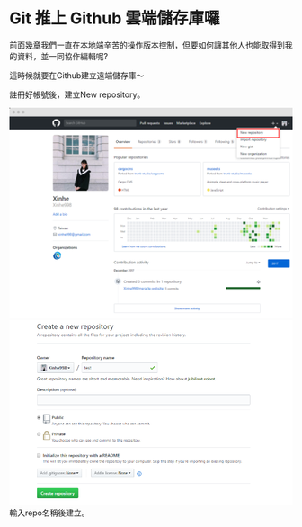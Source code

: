 # Git 推上 Github 雲端儲存庫囉

前面幾章我們一直在本地端辛苦的操作版本控制，但要如何讓其他人也能取得到我的資料，並一同協作編輯呢?

這時候就要在Github建立遠端儲存庫～

註冊好帳號後，建立New repository。

![](/../assets/21)![](/../assets/22)輸入repo名稱後建立。

